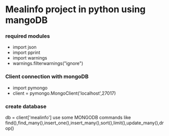 # Mealinfo project in python using mangoDB
### required modules 
*  import json
* import pprint
* import warnings
*   warnings.filterwarnings("ignore")
### Client connection with mongoDB
* import pymongo
* client = pymongo.MongoClient('localhost',27017)
### create database 
db = client['mealinfo']
use some MONGODB commands like find(),find_many(),insert_one(),insert_many(),sort(),limit(),update_many(),drop()
